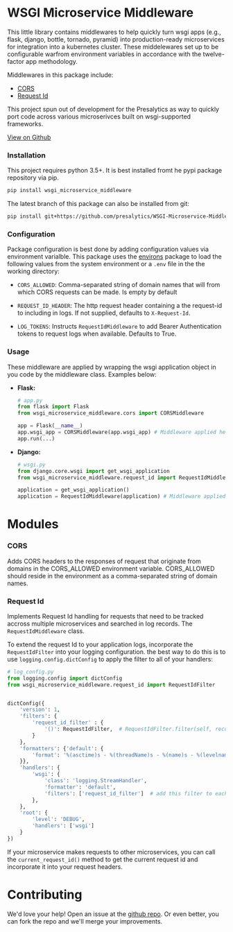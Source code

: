 # WSGI Microservice Middleware

This little library contains middlewares to help quickly turn wsgi apps (e.g., flask, django, bottle, tornado, pyramid) into production-ready microservices for integration into a kubernetes cluster.  These middelewares set up to be configurable warfrom environment variables in accordance with the twelve-factor app methodology.

Middlewares in this package include:
* [CORS](#cors)
* [Request Id](#request-id)


This project spun out of development for the Presalytics as way to quickly port code across various microserivces built on wsgi-supported frameworks.

[View on Github](https://github.com/presalytics/WSGI-Microservice-Middleware)

### Installation

This project requires python 3.5+. It is best installed fromt he pypi package repository via pip.

~~~~bash
pip install wsgi_microservice_middleware
~~~~

The latest branch of this package can also be installed from git:
~~~~bash
pip install git+https://github.com/presalytics/WSGI-Microservice-Middleware
~~~~

### Configuration

Package configuration is best done by adding configuration values via environment varialble.  This package uses the [environs](https://pypi.org/project/environs/) package to load the following values from the system environment or a `.env` file in the the working directory:

* `CORS_ALLOWED`: Comma-separated string of domain names that will from which CORS requests can be made.  Is empty by default

* `REQUEST_ID_HEADER`: The http request header containing a the request-id to including in logs. If not supplied, defaults to `X-Request-Id`.

* `LOG_TOKENS`: Instructs `RequestIdMiddleware` to add Bearer Authentication tokens to request logs when available. Defaults to True.

### Usage 

These middleware are applied by wrapping the wsgi application object in you code by the middleware class. Examples below:

* **Flask:**
    ~~~~python
    # app.py
    from flask import Flask
    from wsgi_microservice_middleware.cors import CORSMiddleware

    app = Flask(__name__)
    app.wsgi_app = CORSMiddleware(app.wsgi_app) # Middleware applied here
    app.run(...) 
    ~~~~

* **Django:**
    ~~~~python
    # wsgi.py
    from django.core.wsgi import get_wsgi_application
    from wsgi_microservice_middleware.request_id import RequestIdMiddleware

    application = get_wsgi_application()
    application = RequestIdMiddleware(application) # Middleware applied here
    ~~~~


# Modules

### CORS

Adds CORS headers to the responses of request that originate from domains in the
CORS_ALLOWED environment variable.  CORS_ALLOWED should reside in the environment as a
comma-separated string of domain names.

### Request Id

Implements Request Id handling for requests that need to be tracked accross multiple microservices and searched in log records.
The `RequestIdMiddleware` class.

To extend the request Id to your application logs, incorporate the `RequestIdFilter` into your logging configuration. the best way to do this
is to use `logging.config.dictConfig` to apply the filter to all of your handlers:

~~~~python
# log_config.py
from logging.config import dictConfig
from wsgi_microservice_middleware.request_id import RequestIdFilter


dictConfig({
    'version': 1,
    'filters': {
        'request_id_filter' : {
            '()': RequestIdFilter,  # RequestIdFilter.filter(self, record) called with each log entry
        }
    },
    'formatters': {'default': {
        'format': '%(asctime)s - %(threadName)s - %(name)s - %(levelname)s - %(request_id)s -  %(message)s',
    }},
    'handlers': {
        'wsgi': {
            'class': 'logging.StreamHandler',
            'formatter': 'default',
            'filters': ['request_id_filter']  # add this filter to each handler
        },
    },
    'root': {
        'level': 'DEBUG',
        'handlers': ['wsgi']
    }
})
~~~~

If your microservice makes requests to other microservices, you can call the `current_request_id()` method to get the current request id and incorporate it into your request headers.

# Contributing

We'd love your help! Open an issue at the [github repo](https://github.com/presalytics/WSGI-Microservice-Middleware/issues).  Or even better, you can fork the repo and we'll merge your improvements.
